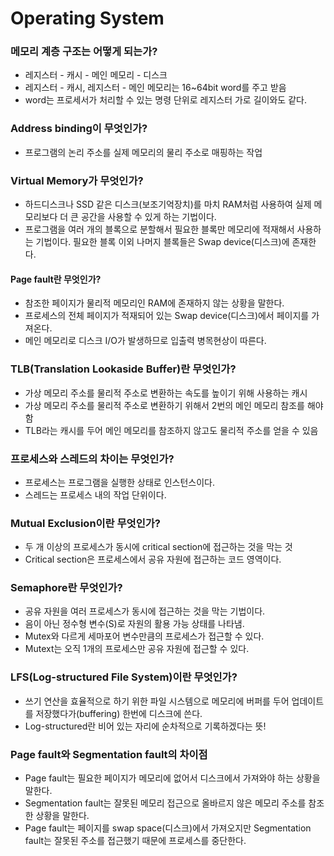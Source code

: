 # Operating System

### 메모리 계층 구조는 어떻게 되는가?

-   레지스터 - 캐시 - 메인 메모리 - 디스크
-   레지스터 - 캐시, 레지스터 - 메인 메모리는 16~64bit word를 주고 받음
-   word는 프로세서가 처리할 수 있는 명령 단위로 레지스터 가로 길이와도 같다.

### Address binding이 무엇인가?

-   프로그램의 논리 주소를 실제 메모리의 물리 주소로 매핑하는 작업

### Virtual Memory가 무엇인가?

-   하드디스크나 SSD 같은 디스크(보조기억장치)를 마치 RAM처럼 사용하여 실제 메모리보다 더 큰 공간을 사용할 수 있게 하는 기법이다.
-   프로그램을 여러 개의 블록으로 분할해서 필요한 블록만 메모리에 적재해서 사용하는 기법이다.
    필요한 블록 이외 나머지 블록들은 Swap device(디스크)에 존재한다.

#### Page fault란 무엇인가?

-   참조한 페이지가 물리적 메모리인 RAM에 존재하지 않는 상황을 말한다.
-   프로세스의 전체 페이지가 적재되어 있는 Swap device(디스크)에서 페이지를 가져온다.
-   메인 메모리로 디스크 I/O가 발생하므로 입출력 병목현상이 따른다.

### TLB(Translation Lookaside Buffer)란 무엇인가?

-   가상 메모리 주소를 물리적 주소로 변환하는 속도를 높이기 위해 사용하는 캐시
-   가상 메모리 주소를 물리적 주소로 변환하기 위해서 2번의 메인 메모리 참조를 해야함
-   TLB라는 캐시를 두어 메인 메모리를 참조하지 않고도 물리적 주소를 얻을 수 있음

### 프로세스와 스레드의 차이는 무엇인가?

-   프로세스는 프로그램을 실행한 상태로 인스턴스이다.
-   스레드는 프로세스 내의 작업 단위이다.

### Mutual Exclusion이란 무엇인가?

-   두 개 이상의 프로세스가 동시에 critical section에 접근하는 것을 막는 것
-   Critical section은 프로세스에서 공유 자원에 접근하는 코드 영역이다.

### Semaphore란 무엇인가?

-   공유 자원을 여러 프로세스가 동시에 접근하는 것을 막는 기법이다.
-   음이 아닌 정수형 변수(S)로 자원의 활용 가능 상태를 나타냄.
-   Mutex와 다르게 세마포어 변수만큼의 프로세스가 접근할 수 있다.
-   Mutext는 오직 1개의 프로세스만 공유 자원에 접근할 수 있다.

### LFS(Log-structured File System)이란 무엇인가?

-   쓰기 연산을 효율적으로 하기 위한 파일 시스템으로 메모리에 버퍼를 두어 업데이트를 저장했다가(buffering) 한번에 디스크에 쓴다.
-   Log-structured란 비어 있는 자리에 순차적으로 기록하겠다는 뜻!

### Page fault와 Segmentation fault의 차이점

-   Page fault는 필요한 페이지가 메모리에 없어서 디스크에서 가져와야 하는 상황을 말한다.
-   Segmentation fault는 잘못된 메모리 접근으로 올바르지 않은 메모리 주소를 참조한 상황을 말한다.
-   Page fault는 페이지를 swap space(디스크)에서 가져오지만 Segmentation fault는 잘못된 주소를 접근했기 때문에 프로세스를 중단한다.
